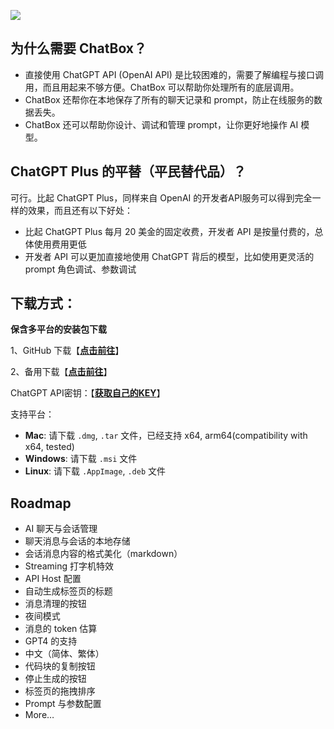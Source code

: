 ![](https://www.freedidi.com/wp-content/uploads/2023/03/demo3.gif)
## 为什么需要 ChatBox？

- 直接使用 ChatGPT API (OpenAI API) 是比较困难的，需要了解编程与接口调用，而且用起来不够方便。ChatBox 可以帮助你处理所有的底层调用。
- ChatBox 还帮你在本地保存了所有的聊天记录和 prompt，防止在线服务的数据丢失。
- ChatBox 还可以帮助你设计、调试和管理 prompt，让你更好地操作 AI 模型。

## ChatGPT Plus 的平替（平民替代品）？

可行。比起 ChatGPT Plus，同样来自 OpenAI 的开发者API服务可以得到完全一样的效果，而且还有以下好处：

- 比起 ChatGPT Plus 每月 20 美金的固定收费，开发者 API 是按量付费的，总体使用费用更低
- 开发者 API 可以更加直接地使用 ChatGPT 背后的模型，比如使用更灵活的 prompt 角色调试、参数调试

## 下载方式：

**保含多平台的安装包下载**

1、GitHub 下载【**[点击前往](https://github.com/Bin-Huang/chatbox/releases)**】

2、备用下载【**[点击前往](https://www.dongli7.com/thread-244-1-1.html)**】

ChatGPT API密钥：【**[获取自己的KEY](https://platform.openai.com/account/api-keys)**】

支持平台：

- **Mac**: 请下载 `.dmg`, `.tar` 文件，已经支持 x64, arm64(compatibility with x64, tested)
- **Windows**: 请下载 `.msi` 文件
- **Linux**: 请下载 `.AppImage`, `.deb` 文件

## Roadmap

-  AI 聊天与会话管理
 - 聊天消息与会话的本地存储
 - 会话消息内容的格式美化（markdown）
 - Streaming 打字机特效
 - API Host 配置
 - 自动生成标签页的标题
 - 消息清理的按钮
 - 夜间模式
 - 消息的 token 估算
 - GPT4 的支持
 - 中文（简体、繁体）
 - 代码块的复制按钮
 - 停止生成的按钮
 - 标签页的拖拽排序
 - Prompt 与参数配置
- More…